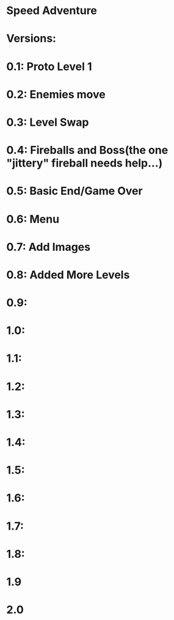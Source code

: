 # Speed Adventure


# Versions:

# 0.1: Proto Level 1
# 0.2: Enemies move
# 0.3: Level Swap
# 0.4: Fireballs and Boss(the one "jittery" fireball needs help...)
# 0.5: Basic End/Game Over
# 0.6: Menu
# 0.7: Add Images
# 0.8: Added More Levels
# 0.9:
# 1.0:
# 1.1:
# 1.2:
# 1.3:
# 1.4:
# 1.5:
# 1.6:
# 1.7:
# 1.8:
# 1.9
# 2.0
